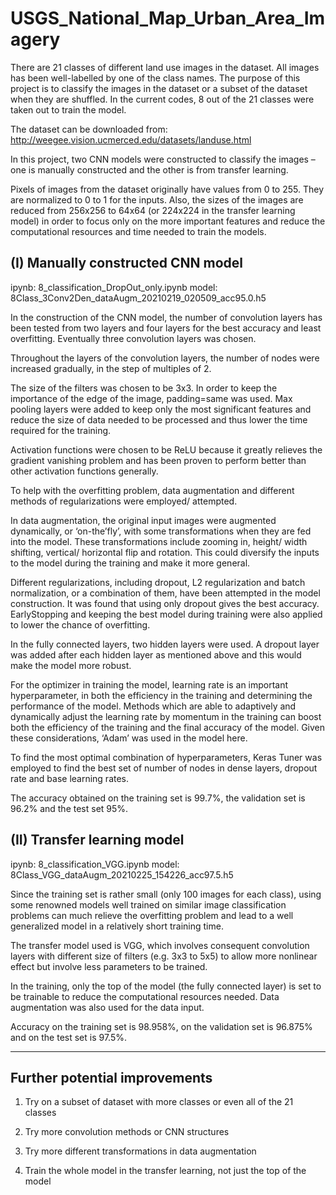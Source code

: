 # USGS_National_Map_Urban_Area_Imagery

There are 21 classes of different land use images in the dataset. All images has been well-labelled by one of the class names. The purpose of this project is to classify the images in the dataset or a subset of the dataset when they are shuffled. In the current codes, 8 out of the 21 classes were taken out to train the model.

The dataset can be downloaded from: http://weegee.vision.ucmerced.edu/datasets/landuse.html

In this project, two CNN models were constructed to classify the images – one is manually constructed and the other is from transfer learning.

Pixels of images from the dataset originally have values from 0 to 255. They are normalized to 0 to 1 for the inputs. Also, the sizes of the images are reduced from 256x256 to 64x64 (or 224x224 in the transfer learning model) in order to focus only on the more important features and reduce the computational resources and time needed to train the models.

(I) Manually constructed CNN model
-------------------------------------------------
ipynb: 8_classification_DropOut_only.ipynb
model: 8Class_3Conv2Den_dataAugm_20210219_020509_acc95.0.h5

In the construction of the CNN model, the number of convolution layers has been tested from two layers and four layers for the best accuracy and least overfitting. Eventually three convolution layers was chosen. 

Throughout the layers of the convolution layers, the number of nodes were increased gradually, in the step of multiples of 2. 

The size of the filters was chosen to be 3x3. In order to keep the importance of the edge of the image, padding=same was used. Max pooling layers were added to keep only the most significant features and reduce the size of data needed to be processed and thus lower the time required for the training.

Activation functions were chosen to be ReLU because it greatly relieves the gradient vanishing problem and has been proven to perform better than other activation functions generally.

To help with the overfitting problem, data augmentation and different methods of regularizations were employed/ attempted. 

In data augmentation, the original input images were augmented dynamically, or ‘on-the’fly’,  with some transformations when they are fed into the model. These transformations include zooming in, height/ width shifting, vertical/ horizontal flip and rotation. This could diversify the inputs to the model during the training and make it more general.

Different regularizations, including dropout, L2 regularization and batch normalization, or a combination of them, have been attempted in the model construction. It was found that using only dropout gives the best accuracy. EarlyStopping and keeping the best model during training were also applied to lower the chance of overfitting.

In the fully connected layers, two hidden layers were used. A dropout layer was added after each hidden layer as mentioned above and this would make the model more robust. 

For the optimizer in training the model, learning rate is an important hyperparameter, in both the efficiency in the training and determining the performance of the model. Methods which are able to adaptively and dynamically adjust the learning rate by momentum in the training can boost both the efficiency of the training and the final accuracy of the model. Given these considerations, ‘Adam’ was used in the model here.

To find the most optimal combination of hyperparameters, Keras Tuner was employed to find the best set of number of nodes in dense layers, dropout rate and base learning rates. 

The accuracy obtained on the training set is 99.7%, the validation set is 96.2% and the test set 95%. 

(II) Transfer learning model
-------------------------------------------------
ipynb: 8_classification_VGG.ipynb
model: 8Class_VGG_dataAugm_20210225_154226_acc97.5.h5

Since the training set is rather small (only 100 images for each class), using some renowned models well trained on similar image classification problems can much relieve the overfitting problem and lead to a well generalized model in a relatively short training time.

The transfer model used is VGG, which involves consequent convolution layers with different size of filters (e.g. 3x3 to 5x5) to allow more nonlinear effect but involve less parameters to be trained. 

In the training, only the top of the model (the fully connected layer) is set to be trainable to reduce the computational resources needed. Data augmentation was also used for the data input.

Accuracy on the training set is 98.958%, on the validation set is 96.875% and on the test set is 97.5%.

-------------------------------------------------
  Further potential improvements
-------------------------------------------------

1) Try on a subset of dataset with more classes or even all of the 21 classes

2) Try more convolution methods or CNN structures 

3) Try more different transformations in data augmentation

4) Train the whole model in the transfer learning, not just the top of the model



